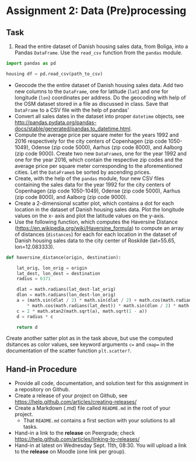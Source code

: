 # Assignment 2: Data (Pre)processing

## Task

  1. Read the entire dataset of Danish housing sales data, from Boliga, into a Pandas `DataFrame`. Use the `read_csv` function from the `pandas` module.

  ```python
  import pandas as pd

  housing df = pd.read_csv(path_to_csv)
  ```
  * Geocode the the entire dataset of Danish housing sales data. Add two new columns to the `DataFrame`, one for latitude (`lat`) and one for longitude (`lon`) coordinates per address. Do the geocoding with help of the OSM dataset stored in a file as discussed in class. Save that `DataFrame` to a CSV file with the help of pandas' 
  * Convert all sales dates in the dataset into proper `datetime` objects, see http://pandas.pydata.org/pandas-docs/stable/generated/pandas.to_datetime.html.
  * Compute the average price per square meter for the years 1992 and 2016 respectively for the city centers of Copenhagen (zip code 1050-1049), Odense (zip code 5000), Aarhus (zip code 8000), and Aalborg (zip code 9000). Create two new `DataFrame`s, one for the year 1992 and one for the year 2016, which contain the respective zip codes and the average price per square meter corresponding to the aforementioned cities. Let the `DataFrame`s be sorted by ascending prices.
  * Create, with the help of the `pandas` module, four new CSV files containing the sales data for the year 1992 for the city centers of Copenhagen (zip code 1050-1049), Odense (zip code 5000), Aarhus (zip code 8000), and Aalborg (zip code 9000).
  * Create a 2-dimensional scatter plot, which contains a dot for each location in the dataset of Danish housing sales data. Plot the longitude values on the x- axis and plot the latitude values on the y-axis.
  * Use the following function, which computes the Haversine Distance (https://en.wikipedia.org/wiki/Haversine_formula) to compute an array of distances (`distances`) for each for each location in the dataset of Danish housing sales data to the city center of Roskilde (lat=55.65, lon=12.083333).

  ```python
  def haversine_distance(origin, destination):

      lat_orig, lon_orig = origin
      lat_dest, lon_dest = destination
      radius = 6371

      dlat = math.radians(lat_dest-lat_orig)
      dlon = math.radians(lon_dest-lon_orig)
      a = (math.sin(dlat / 2) * math.sin(dlat / 2) + math.cos(math.radians(lat_orig)) 
          * math.cos(math.radians(lat_dest)) * math.sin(dlon / 2) * math.sin(dlon / 2))
      c = 2 * math.atan2(math.sqrt(a), math.sqrt(1 - a))
      d = radius * c

      return d
  ```

  Create another satter plot as in the task above, but use the computed dsitances as color values, see keyword arguments `c=` and `cmap=` in the documentation of the scatter function `plt.scatter?`.


## Hand-in Procedure

  * Provide all code, documentation, and solution text for this assignment in a repository on Github.
  * Create a release of your project on Github, see https://help.github.com/articles/creating-releases/
  * Create a Markdown (.md) file called `README.md` in the root of your project.
    - That `README.md` contains a first section with your solutions to all tasks.
  * Hand-in a link to the **release** on Peergrade; check https://help.github.com/articles/linking-to-releases/
  * Hand-in at latest on Wednesday Sept. 11th, 08:30. You will upload a link to the **release** on Moodle (one link per group).

